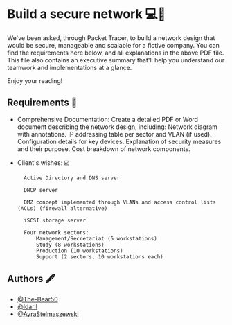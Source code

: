 
# Build a secure network 💻🔐

We've been asked, through Packet Tracer, to build a network design that would be secure, manageable and scalable for a fictive company. You can find the requirements here below, and all explanations in the above PDF file. This file also contains an executive summary that'll help you understand our teamwork and implementations at a glance.

Enjoy your reading!

## Requirements 📖

- Comprehensive Documentation: Create a detailed PDF or Word document describing the network design, including:
        Network diagram with annotations.
        IP addressing table per sector and VLAN (if used).
        Configuration details for key devices.
        Explanation of security measures and their purpose.
        Cost breakdown of network components.

- Client's wishes: ☑️

        Active Directory and DNS server

        DHCP server

        DMZ concept implemented through VLANs and access control lists (ACLs) (firewall alternative)
        
        iSCSI storage server
        
        Four network sectors:
            Management/Secretariat (5 workstations)
            Study (8 workstations)
            Production (10 workstations)
            Support (2 sectors, 10 workstations each)



## Authors 🖋️

- [@The-Bear50](https://www.github.com/The-Bear50)
- [@ldaril](https://github.com/ldaril)
- [@AyraStelmaszewski](https://github.com/AyraStelmaszewski)


